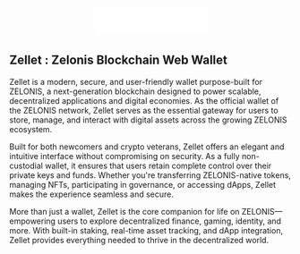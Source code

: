 <p align="center">
  <img src="https://github.com/zel-labs/zellet/blob/main/public/img/center-logo.png?raw=true" />
</p>

## Zellet : Zelonis Blockchain Web Wallet
Zellet is a modern, secure, and user-friendly wallet purpose-built for ZELONIS, a next-generation blockchain designed to power scalable, decentralized applications and digital economies. As the official wallet of the ZELONIS network, Zellet serves as the essential gateway for users to store, manage, and interact with digital assets across the growing ZELONIS ecosystem.

Built for both newcomers and crypto veterans, Zellet offers an elegant and intuitive interface without compromising on security. As a fully non-custodial wallet, it ensures that users retain complete control over their private keys and funds. Whether you're transferring ZELONIS-native tokens, managing NFTs, participating in governance, or accessing dApps, Zellet makes the experience seamless and secure.

More than just a wallet, Zellet is the core companion for life on ZELONIS—empowering users to explore decentralized finance, gaming, identity, and more. With built-in staking, real-time asset tracking, and dApp integration, Zellet provides everything needed to thrive in the decentralized world.
